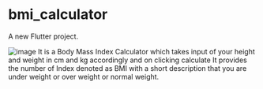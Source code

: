 # bmi_calculator

A new Flutter project.

![image](https://github.com/user-attachments/assets/6e381433-47ce-4041-bc0d-8a1a7ef81041)
It is a Body Mass Index Calculator which takes input of your height and weight in cm and kg accordingly
and on clicking calculate It provides the number of Index denoted as BMI with a short description that you are under weight or over weight or normal weight.
